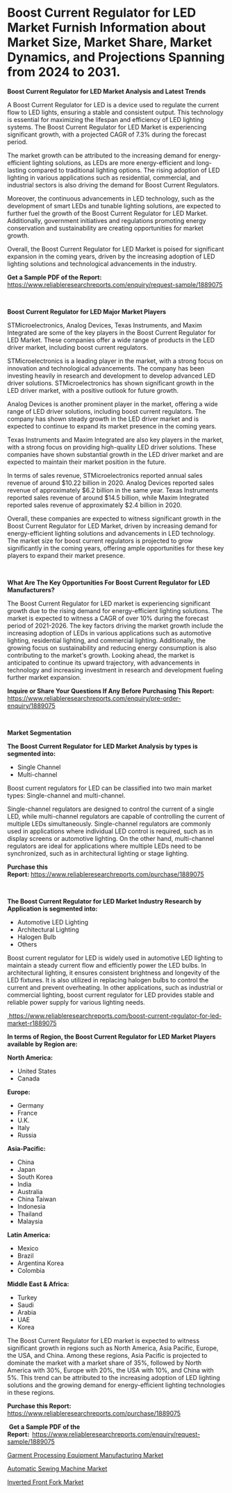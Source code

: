 <p><h1>Boost Current Regulator for LED Market Furnish Information about Market Size, Market Share, Market Dynamics, and Projections Spanning from 2024 to 2031.</h1></p><p><strong>Boost Current Regulator for LED Market Analysis and Latest Trends</strong></p>
<p><p>A Boost Current Regulator for LED is a device used to regulate the current flow to LED lights, ensuring a stable and consistent output. This technology is essential for maximizing the lifespan and efficiency of LED lighting systems. The Boost Current Regulator for LED Market is experiencing significant growth, with a projected CAGR of 7.3% during the forecast period.</p><p>The market growth can be attributed to the increasing demand for energy-efficient lighting solutions, as LEDs are more energy-efficient and long-lasting compared to traditional lighting options. The rising adoption of LED lighting in various applications such as residential, commercial, and industrial sectors is also driving the demand for Boost Current Regulators.</p><p>Moreover, the continuous advancements in LED technology, such as the development of smart LEDs and tunable lighting solutions, are expected to further fuel the growth of the Boost Current Regulator for LED Market. Additionally, government initiatives and regulations promoting energy conservation and sustainability are creating opportunities for market growth.</p><p>Overall, the Boost Current Regulator for LED Market is poised for significant expansion in the coming years, driven by the increasing adoption of LED lighting solutions and technological advancements in the industry.</p></p>
<p><strong>Get a Sample PDF of the Report:&nbsp;</strong> <a href="https://www.reliableresearchreports.com/enquiry/request-sample/1889075">https://www.reliableresearchreports.com/enquiry/request-sample/1889075</a></p>
<p>&nbsp;</p>
<p><strong>Boost Current Regulator for LED Major Market Players</strong></p>
<p><p>STMicroelectronics, Analog Devices, Texas Instruments, and Maxim Integrated are some of the key players in the Boost Current Regulator for LED Market. These companies offer a wide range of products in the LED driver market, including boost current regulators.</p><p>STMicroelectronics is a leading player in the market, with a strong focus on innovation and technological advancements. The company has been investing heavily in research and development to develop advanced LED driver solutions. STMicroelectronics has shown significant growth in the LED driver market, with a positive outlook for future growth.</p><p>Analog Devices is another prominent player in the market, offering a wide range of LED driver solutions, including boost current regulators. The company has shown steady growth in the LED driver market and is expected to continue to expand its market presence in the coming years.</p><p>Texas Instruments and Maxim Integrated are also key players in the market, with a strong focus on providing high-quality LED driver solutions. These companies have shown substantial growth in the LED driver market and are expected to maintain their market position in the future.</p><p>In terms of sales revenue, STMicroelectronics reported annual sales revenue of around $10.22 billion in 2020. Analog Devices reported sales revenue of approximately $6.2 billion in the same year. Texas Instruments reported sales revenue of around $14.5 billion, while Maxim Integrated reported sales revenue of approximately $2.4 billion in 2020.</p><p>Overall, these companies are expected to witness significant growth in the Boost Current Regulator for LED Market, driven by increasing demand for energy-efficient lighting solutions and advancements in LED technology. The market size for boost current regulators is projected to grow significantly in the coming years, offering ample opportunities for these key players to expand their market presence.</p></p>
<p>&nbsp;</p>
<p><strong>What Are The Key Opportunities For Boost Current Regulator for LED Manufacturers?</strong></p>
<p><p>The Boost Current Regulator for LED market is experiencing significant growth due to the rising demand for energy-efficient lighting solutions. The market is expected to witness a CAGR of over 10% during the forecast period of 2021-2026. The key factors driving the market growth include the increasing adoption of LEDs in various applications such as automotive lighting, residential lighting, and commercial lighting. Additionally, the growing focus on sustainability and reducing energy consumption is also contributing to the market's growth. Looking ahead, the market is anticipated to continue its upward trajectory, with advancements in technology and increasing investment in research and development fueling further market expansion.</p></p>
<p><strong>Inquire or Share Your Questions If Any Before Purchasing This Report:</strong> <a href="https://www.reliableresearchreports.com/enquiry/pre-order-enquiry/1889075">https://www.reliableresearchreports.com/enquiry/pre-order-enquiry/1889075</a></p>
<p>&nbsp;</p>
<p><strong>Market Segmentation</strong></p>
<p><strong>The Boost Current Regulator for LED Market Analysis by types is segmented into:</strong></p>
<p><ul><li>Single Channel</li><li>Multi-channel</li></ul></p>
<p><p>Boost current regulators for LED can be classified into two main market types: Single-channel and multi-channel. </p><p>Single-channel regulators are designed to control the current of a single LED, while multi-channel regulators are capable of controlling the current of multiple LEDs simultaneously. Single-channel regulators are commonly used in applications where individual LED control is required, such as in display screens or automotive lighting. On the other hand, multi-channel regulators are ideal for applications where multiple LEDs need to be synchronized, such as in architectural lighting or stage lighting.</p></p>
<p><strong>Purchase this Report:&nbsp;</strong><a href="https://www.reliableresearchreports.com/purchase/1889075">https://www.reliableresearchreports.com/purchase/1889075</a></p>
<p>&nbsp;</p>
<p><strong>The Boost Current Regulator for LED Market Industry Research by Application is segmented into:</strong></p>
<p><ul><li>Automotive LED Lighting</li><li>Architectural Lighting</li><li>Halogen Bulb</li><li>Others</li></ul></p>
<p><p>Boost current regulator for LED is widely used in automotive LED lighting to maintain a steady current flow and efficiently power the LED bulbs. In architectural lighting, it ensures consistent brightness and longevity of the LED fixtures. It is also utilized in replacing halogen bulbs to control the current and prevent overheating. In other applications, such as industrial or commercial lighting, boost current regulator for LED provides stable and reliable power supply for various lighting needs.</p></p>
<p><a href="https://www.reliableresearchreports.com/boost-current-regulator-for-led-market-r1889075">&nbsp;https://www.reliableresearchreports.com/boost-current-regulator-for-led-market-r1889075</a></p>
<p><strong>In terms of Region, the Boost Current Regulator for LED Market Players available by Region are:</strong></p>
<p>
    <p> <strong> North America: </strong>
        <ul>
            <li>United States</li>
            <li>Canada</li>
        </ul>
        </p> 
    <p> <strong> Europe: </strong>
        <ul>
            <li>Germany</li>
            <li>France</li>
            <li>U.K.</li>
            <li>Italy</li>
            <li>Russia</li>
        </ul>
        </p> 
    <p> <strong> Asia-Pacific: </strong>
        <ul>
            <li>China</li>
            <li>Japan</li>
            <li>South Korea</li>
            <li>India</li>
            <li>Australia</li>
            <li>China Taiwan</li>
            <li>Indonesia</li>
            <li>Thailand</li>
            <li>Malaysia</li>
        </ul>
        </p> 
    <p> <strong> Latin America: </strong>
        <ul>
            <li>Mexico</li>
            <li>Brazil</li>
            <li>Argentina Korea</li>
            <li>Colombia</li>
        </ul>
        </p> 
    <p> <strong> Middle East & Africa: </strong>
        <ul>
            <li>Turkey</li>
            <li>Saudi</li>
            <li>Arabia</li>
            <li>UAE</li>
            <li>Korea</li>
        </ul>
    </p>
    </p>
<p><p>The Boost Current Regulator for LED market is expected to witness significant growth in regions such as North America, Asia Pacific, Europe, the USA, and China. Among these regions, Asia Pacific is projected to dominate the market with a market share of 35%, followed by North America with 30%, Europe with 20%, the USA with 10%, and China with 5%. This trend can be attributed to the increasing adoption of LED lighting solutions and the growing demand for energy-efficient lighting technologies in these regions.</p></p>
<p><strong>Purchase this Report: </strong><a href="https://www.reliableresearchreports.com/purchase/1889075">https://www.reliableresearchreports.com/purchase/1889075</a></p>
<p>&nbsp;<strong>Get a Sample PDF of the Report:&nbsp;&nbsp;</strong><a href="https://www.reliableresearchreports.com/enquiry/request-sample/1889075">https://www.reliableresearchreports.com/enquiry/request-sample/1889075</a></p>
<p><strong></strong></p>
<p><p><a href="https://github.com/zmnbyevx75/Market-Research-Report-List-1/blob/main/garment-processing-equipment-manufacturing-market.md">Garment Processing Equipment Manufacturing Market</a></p><p><a href="https://github.com/mooaaztarek/Market-Research-Report-List-1/blob/main/automatic-sewing-machine-market.md">Automatic Sewing Machine Market</a></p><p><a href="https://view.publitas.com/reportprime-1/inverted-front-fork-market-size-growth-trends-statistics-forecasts-2024-2031/">Inverted Front Fork Market</a></p></p>